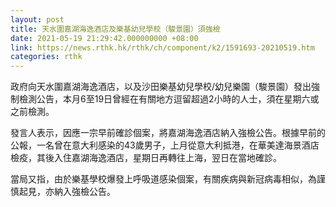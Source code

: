 ```yaml
---
layout: post
title: 天水圍嘉湖海逸酒店及樂基幼兒學校（駿景園）須強檢
date: 2021-05-19 21:29:42.000000000 +08:00
link: https://news.rthk.hk/rthk/ch/component/k2/1591693-20210519.htm
categories: rthk
---
```


政府向天水圍嘉湖海逸酒店，以及沙田樂基幼兒學校/幼兒樂園（駿景園）發出強制檢測公告，本月6至19日曾經在有關地方逗留超過2小時的人士，須在星期六或之前檢測。

發言人表示，因應一宗早前確診個案，將嘉湖海逸酒店納入強檢公告。根據早前的公報，一名曾在意大利感染的43歲男子，上月從意大利抵港，在華美達海景酒店檢疫，其後入住嘉湖海逸酒店，星期日再轉往上海，翌日在當地確診。

當局又指，由於樂基學校爆發上呼吸道感染個案，有關疾病與新冠病毒相似，為謹慎起見，亦納入強檢公告。
